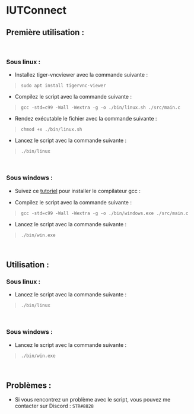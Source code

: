 # IUTConnect

## Première utilisation :

</br>

### Sous linux :

- Installez tiger-vncviewer avec la commande suivante :  
> `sudo apt install tigervnc-viewer`

- Compilez le script avec la commande suivante :
> `gcc -std=c99 -Wall -Wextra -g -o ./bin/linux.sh ./src/main.c`

- Rendez exécutable le fichier avec la commande suivante :
> `chmod +x ./bin/linux.sh`

- Lancez le script avec la commande suivante :
> `./bin/linux`

</br>

### Sous windows :

- Suivez ce [tutoriel](https://fr.wikihow.com/compiler-un-programme-en-C-avec-le-compilateur-GNU-GCC#Utiliser-MinGW-sous-Windows) pour installer le compilateur gcc :

- Compilez le script avec la commande suivante :
> `gcc -std=c99 -Wall -Wextra -g -o ./bin/windows.exe ./src/main.c`

- Lancez le script avec la commande suivante :
> `./bin/win.exe`

</br>

## Utilisation :

### Sous linux :

- Lancez le script avec la commande suivante :
> `./bin/linux`

</br>

### Sous windows :

- Lancez le script avec la commande suivante :
> `./bin/win.exe`

</br>

## Problèmes :

- Si vous rencontrez un problème avec le script, vous pouvez me contacter sur Discord : `STR#8828`